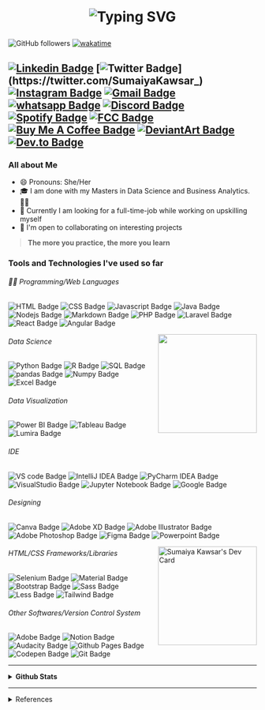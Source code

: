 <h1 align="center"> 

![Typing SVG](https://readme-typing-svg.herokuapp.com?font=Caveat&color=c0392b&size=36&center=true&width=500&lines=Hello%2C+World!;Sumaiya+Kawsar+here.;)

</h1>
<!--
 ![Years Badge](https://badges.pufler.dev/years/sumaiyakawsar?&style=flat&color=black&labelColor=purple) ![Repos Badge](https://badges.pufler.dev/repos/sumaiyakawsar?&style=flat&color=black&labelColor=indigo) ![Commits Badge](https://badges.pufler.dev/commits/yearly/sumaiyakawsar?&style=flat&color=black&labelColor=magenta) ![visitors](https://visitor-badge-reloaded.herokuapp.com/badge?page_id=sumaiyakawsar&lcolor=red&color=black ![Profile views](https://gpvc.arturio.dev/sumaiyakawsar) 
 -->
 

 ![GitHub followers](https://img.shields.io/github/followers/sumaiyakawsar?label=Followers&style=flat&color=black&labelColor=blue) [![wakatime](https://wakatime.com/badge/user/0975cca4-929b-4d71-9261-c654018e5d3e.svg?style=plastic)](https://wakatime.com/@0975cca4-929b-4d71-9261-c654018e5d3e)
 



[![Linkedin Badge](https://img.shields.io/badge/-Sumaiya_Kawsar-0e76a8?style=plastic&labelColor=0e76a8&logo=linkedin&logoColor=white)](https://www.linkedin.com/in/sumaiyakawsar/) [![Twitter Badge](https://img.shields.io/badge/-_SumaiyaKawsar_-000000?style=plastic&labelColor=000000&logo=x&logoColor=white&link=https://twitter.com/SumaiyaKawsar_)](https://twitter.com/SumaiyaKawsar_) [![Instagram Badge](https://img.shields.io/badge/-sumaiyakawsar_-E4405F?style=plastic&labelColor=E4405F&logo=instagram&logoColor=white)](https://www.instagram.com/sumaiyakawsar_/) [![Gmail Badge](https://img.shields.io/badge/-sumaiya.kawsar693@gmail.com-c0392b?style=plastic&labelColor=c0392b&logo=gmail&logoColor=white)](mailto:sumaiyakawsar693@gmail.com) [![whatsapp Badge](https://img.shields.io/badge/-WhatsApp-25D366?style=plastic&labelColor=25D366&logo=whatsapp&logoColor=white)](https://wa.me/+60164188764) [![Discord Badge](https://img.shields.io/badge/-Discord-5865F2?style=plastic&labelColor=5865F2&logo=Discord&logoColor=white)](https://discordapp.com/users/522597510406078483) [![Spotify Badge](https://img.shields.io/badge/-Spotify-1ED760?style=plastic&labelColor=1ED760&logo=spotify&logoColor=white)](https://open.spotify.com/user/21hzvlxvqkqns6v3qpsletqbq) [![FCC Badge](https://img.shields.io/badge/-freeCodeCamp-0A0A23?style=plastic&labelColor=0A0A23&logo=freeCodeCamp&logoColor=white)](https://www.freecodecamp.org/sumaiyakawsar) [![Buy Me A Coffee Badge](https://img.shields.io/badge/BuyMeABook-FFDD00?style=plastic&labelColor=FFDD00&logo=buymeacoffee&logoColor=white)](https://www.buymeacoffee.com/sumaiyakawsar) [![DeviantArt Badge](https://img.shields.io/badge/-DeviantArt-05CC47?style=plastic&labelColor=05CC47&logo=deviantart&logoColor=white)](https://www.deviantart.com/sumaiyakawsar) [![Dev.to Badge](https://img.shields.io/badge/-Dev-0A0A0A?style=plastic&labelColor=0A0A0A&logo=dev.to&logoColor=white)](https://dev.to/sumaiyakawsar)
-----

### All about Me
- 😄 Pronouns: She/Her
- 🎓 I am done with my Masters in Data Science and Business Analytics. 👩‍🎓
- 🤔 Currently I am looking for a full-time-job while working on upskilling myself
- 🤝 I'm open to collaborating on interesting projects
<!-- - 🔭 I’m currently working on **[Devchallenges.io](https://devchallenges.io/paths/responsive-web-developer)** & **[frontendmentor.io](https://www.frontendmentor.io/challenges)** for Front-End Development in my free time.
- 🌱 I’m currently updating my portfolio website using ![React Badge](https://img.shields.io/badge/-React-61DAFB?style=flat&labelColor=black&logo=react&logoColor=61DAFB) -->
<!-- - ⚡ Fun fact:  -->


> **The more you practice, the more you learn**
 

### Tools and Technologies I've used so far
###### 👨‍💻 Programming/Web Languages

![HTML Badge](https://img.shields.io/badge/-HTML-E34F26?style=flat&labelColor=black&logo=html5&logoColor=E34F26) ![CSS Badge](https://img.shields.io/badge/-CSS-1572B6?style=flat&labelColor=black&logo=css3&logoColor=1572B6) ![Javascript Badge](https://img.shields.io/badge/-Javascript-F7DF1E?style=flat&labelColor=black&logo=javascript&logoColor=F7DF1E) ![Java Badge](https://img.shields.io/badge/-Java-007396?style=flat&labelColor=black&logo=java&logoColor=007396) ![Nodejs Badge](https://img.shields.io/badge/-Nodejs-339933?style=flat&labelColor=black&logo=node.js&logoColor=339933) ![Markdown Badge](https://img.shields.io/badge/-Markdown-black?style=flat&labelColor=black&logo=Markdown&logoColor=white) ![PHP Badge](https://img.shields.io/badge/-PHP-777BB4?style=flat&labelColor=black&logo=PHP&logoColor=777BB4) ![Laravel Badge](https://img.shields.io/badge/-Laravel-FF2D20?style=flat&labelColor=black&logo=laravel&logoColor=FF2D20) ![React Badge](https://img.shields.io/badge/-React-61DAFB?style=flat&labelColor=black&logo=react&logoColor=61DAFB) ![Angular Badge](https://img.shields.io/badge/-Angular-DD0031?style=flat&labelColor=black&logo=angular&logoColor=DD0031) 

<img align="right" width="200" src="https://spotify-github-profile.vercel.app/api/view?uid=21hzvlxvqkqns6v3qpsletqbq&cover_image=true&theme=default"/>

###### Data Science
![Python Badge](https://img.shields.io/badge/-Python-3776AB?style=flat&labelColor=black&logo=python&logoColor=3776AB) ![R Badge](https://img.shields.io/badge/-R-276DC3?style=flat&labelColor=black&logo=r&logoColor=276DC3) ![SQL Badge](https://img.shields.io/badge/-SQL-4479A1?style=flat&labelColor=black&logo=MySQL&logoColor=4479A1) ![pandas Badge](https://img.shields.io/badge/-Pandas-150458?style=flat&labelColor=black&logo=pandas&logoColor=150458) ![Numpy Badge](https://img.shields.io/badge/-Numpy-013243?style=flat&labelColor=black&logo=numpy&logoColor=013243) ![Excel Badge](https://img.shields.io/badge/-Excel-217346?style=flat&labelColor=black&logo=microsoftexcel&logoColor=217346)

###### Data Visualization
![Power BI Badge](https://img.shields.io/badge/-Power_BI-F2C811?style=flat&labelColor=black&logo=powerbi&logoColor=F2C811) ![Tableau Badge](https://img.shields.io/badge/-Tableau-E97627?style=flat&labelColor=black&logo=tableau&logoColor=E97627) ![Lumira Badge](https://img.shields.io/badge/-SAP_Lumira-0FAAFF?style=flat&labelColor=black&logo=sap&logoColor=0FAAFF)

###### IDE
![VS code Badge](https://img.shields.io/badge/-VS_code-007ACC?style=flat&labelColor=black&logo=VisualStudioCode&logoColor=007ACC) ![IntelliJ IDEA Badge](https://img.shields.io/badge/-IntelliJ_IDEA-FD305B?style=flat&labelColor=black&logo=IntelliJIDEA&logoColor=white) ![PyCharm IDEA Badge](https://img.shields.io/badge/-PyCharm-21D789?style=flat&labelColor=black&logo=PyCharm&logoColor=white) ![VisualStudio Badge](https://img.shields.io/badge/-VisualStudio-5C2D91?style=flat&labelColor=black&logo=VisualStudio&logoColor=5C2D91) ![Jupyter Notebook Badge](https://img.shields.io/badge/-Jupyter-F37626?style=flat&labelColor=black&logo=Jupyter&logoColor=F37626) ![Google Badge](https://img.shields.io/badge/-Google_Colab-F9AB00?style=flat&labelColor=black&logo=googlecolab&logoColor=F9AB00)

###### Designing 
![Canva Badge](https://img.shields.io/badge/-Canva-00C4CC?style=flat&labelColor=black&logo=Canva&logoColor=00C4CC) ![Adobe XD Badge](https://img.shields.io/badge/-Adobe_XD-FF61F6?style=flat&labelColor=black&logo=AdobeXD&logoColor=FF61F6) ![Adobe Illustrator Badge](https://img.shields.io/badge/-Illustrator-FF9A00?style=flat&labelColor=black&logo=AdobeIllustrator&logoColor=FF9A00) ![Adobe Photoshop Badge](https://img.shields.io/badge/-Photoshop-31A8FF?style=flat&labelColor=black&logo=AdobePhotoshop&logoColor=31A8FF) ![Figma Badge](https://img.shields.io/badge/-Figma-F24E1E?style=flat&labelColor=black&logo=Figma&logoColor=F24E1E) ![Powerpoint Badge](https://img.shields.io/badge/-Powerpoint-B7472A?style=flat&labelColor=black&logo=microsoftpowerpoint&logoColor=B7472A)

<a href="https://app.daily.dev/sumaiya_k"><img align="right"  src="https://api.daily.dev/devcards/v2/OBTRcljDsG2xKnhyqBOSz.png?type=default&r=sbo" width="200" alt="Sumaiya Kawsar's Dev Card"/></a>

###### HTML/CSS Frameworks/Libraries
![Selenium Badge](https://img.shields.io/badge/-Selenium-43B02A?style=flat&labelColor=black&logo=selenium&logoColor=43B02A) ![Material Badge](https://img.shields.io/badge/-Material_UI-2196F3?style=flat&labelColor=black&logo=materialdesign&logoColor=2196F3) ![Bootstrap Badge](https://img.shields.io/badge/-Bootstrap-7952B3?style=flat&labelColor=black&logo=bootstrap&logoColor=7952B3) ![Sass Badge](https://img.shields.io/badge/-Sass-CC6699?style=flat&labelColor=black&logo=Sass&logoColor=CC6699) ![Less Badge](https://img.shields.io/badge/-Less-CC6699?style=flat&labelColor=black&logo=Less&logoColor=CC6699) ![Tailwind Badge](https://img.shields.io/badge/-Tailwind_CSS-06B6D4?style=flat&labelColor=black&logo=tailwindcss&logoColor=06B6D4)


###### Other Softwares/Version Control System
![Adobe Badge](https://img.shields.io/badge/-Adobe-FF0000?style=flat&labelColor=black&logo=adobe&logoColor=FF0000)  ![Notion Badge](https://img.shields.io/badge/-Notion-black?style=flat&labelColor=black&logo=Notion&logoColor=white) ![Audacity Badge](https://img.shields.io/badge/-Audacity-0000CC?style=flat&labelColor=black&logo=Audacity&logoColor=0000CC) ![Github Pages Badge](https://img.shields.io/badge/-Github_Pages-black?style=flat&labelColor=black&logo=Github&logoColor=white) ![Codepen Badge](https://img.shields.io/badge/-Codepen-black?style=flat&labelColor=black&logo=Codepen&logoColor=white) ![Git Badge](https://img.shields.io/badge/-Git-F05032?style=flat&labelColor=black&logo=Git&logoColor=F05032) 
 
----

<details>
  <summary> <b>Github Stats</b> </summary>

<!--  ### Github Stats -->
<p align="center">
 
<img align="center" width="350" src="https://github-readme-stats-sumaiyakawsar.vercel.app/api?username=sumaiyakawsar&count_private=true&theme=midnight-purple&show_icons=true&border_radius=30px&include_all_commits=true&hide_border=true&custom_title=SK%27s%20Github%20Stats&rank_icon=github"/>

<img align="center" width="350" src="https://github-readme-streak-stats.herokuapp.com/?user=sumaiyakawsar&theme=midnight-purple&fire=yellow&currStreakLabel=red&currStreakNum=red&hide_border=true"/>

![trophy](https://github-profile-trophy.vercel.app/?username=sumaiyakawsar&row=1&column=7&theme=discord&no-bg=true&no-frame=true)
<!--
![Sumaiya's github activity graph](https://sk-activity-graph.herokuapp.com/graph?username=sumaiyakawsar&theme=react-dark&area=true&hide_border=true&custom_title=SK%27s%20Contribution%20graph&radius=16)
-->
<img align="center" width="300" src="https://github-readme-stats-sumaiyakawsar.vercel.app/api/top-langs/?username=sumaiyakawsar&hide=Visual%20Basic%20.Net,Shell,Java,ruby&langs_count=10&layout=compact&count_private=true&theme=midnight-purple&border_radius=30px&hide_border=true"/>

<img align="center" width="400" src="https://github-readme-stats.vercel.app/api/wakatime?username=sumaiyakawsar&layout=compact&langs_count=10&hide=other&display_format=percent&count_private=true&theme=midnight-purple&border_radius=30px&hide_border=true"/>
 

</p>

</details>

----

<details>
  <summary>References</summary>
  

| Name                               | Repository Link                                                |
| ---------------------------------- | -------------------------------------------------------------- |
| _Title with Typing Feature_        | https://git.io/typing-svg                                      |
| _Github Readme Stats and Top Lang_ | https://github.com/anuraghazra/github-readme-stats             |
| _Github Profile Views Counter_     | https://github.com/arturssmirnovs/github-profile-views-counter |
| _Github Profile Trophy_            | https://github.com/ryo-ma/github-profile-trophy                |
| _Github Readme Streak Stats_       | https://github.com/DenverCoder1/github-readme-streak-stats     |
| _Github Readme Activity Graph_     | https://github.com/Ashutosh00710/github-readme-activity-graph  |
| _Profile Badges_                   | https://www.shields.io/                                        |
| _Years & Repos Counter_            | https://pufler.dev/git-badges/                                 |
| _Spotify Now Playing Card_         | https://github.com/kittinan/spotify-github-profile             |
| _Slugs_                     | https://github.com/simple-icons/simple-icons/blob/develop/slugs.md |
| _Icons_     | https://simpleicons.org/      |

</details>

<!--
![WordPress Badge](https://img.shields.io/badge/-WordPress-21759B?style=flat&labelColor=black&logo=WordPress&logoColor=21759B)

 [![wakatime](https://wakatime.com/badge/github/sumaiyakawsar/sumaiyakawsar.svg)](https://wakatime.com/badge/github/sumaiyakawsar/sumaiyakawsar)

<img width="400"  src="https://github.com/sumaiyakawsar/sumaiyakawsar/blob/main/images/stat.svg" alt="Sumaiya WakaTime Activity"/>

![Vue Badge](https://img.shields.io/badge/-Vue-4FC08D?style=flat&labelColor=black&logo=vue.js&logoColor=4FC08D) 

 ![Sumaiya's github stats](https://github-readme-stats.vercel.app/api?username=sumaiyakawsar&count_private=true&theme=midnight-purple&show_icons=true&border_radius=30px&include_all_commits=true&hide_border=true&hide_title=true) 
 
 ![GitHub Streak](https://github-readme-streak-stats.herokuapp.com/?user=sumaiyakawsar&theme=midnight-purple&fire=yellow&currStreakLabel=red&currStreakNum=red&hide_border=true)  

![Top Langs](https://github-readme-stats.vercel.app/api/top-langs/?username=sumaiyakawsar&hide=batchfile,python,Visual%20Basic%20.Net,ruby&langs_count=6&layout=compact&count_private=true&theme=midnight-purple&border_radius=30px&hide_border=true) 

![spotify-github-profile](https://spotify-github-profile.vercel.app/api/view?uid=21hzvlxvqkqns6v3qpsletqbq&cover_image=true&theme=default)

github stats
bg_color=360,ea6161,ffc64d,fffc4d,52fa5a
text_color=black&icon_color=000

Streak
&dates=2FD3EB&currStreakNum=red&fire=red&ring=purple&sideLabels=white&sideNums=green&stroke=red

 [![Spotify](https://novatorem.vercel.app/api/spotify)](https://open.spotify.com/user/21hzvlxvqkqns6v3qpsletqbq)

Gists Count
[![Gists Badge](https://badges.pufler.dev/gists/sumaiyakawsar)](https://badges.pufler.dev)


### for Repos
[![Updated Badge](https://badges.pufler.dev/updated/{username}/{repo name})](https://badges.pufler.dev)

counts visits
[![Visits Badge](https://badges.pufler.dev/visits/{username}/{repo name})](https://badges.pufler.dev)

created
[![Created Badge](https://badges.pufler.dev/created/{username}/{repo name})](https://badges.pufler.dev)

Contributors in a repo
[![Contributors Display](https://badges.pufler.dev/contributors/{username}/{repo name}?size=50&padding=5&bots=true)](https://badges.pufler.dev)

-->
